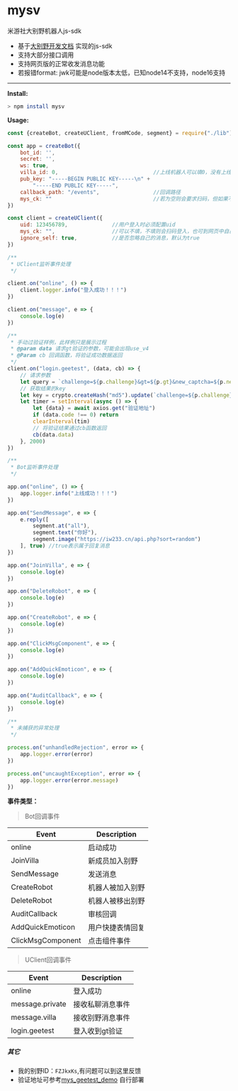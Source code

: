 # mysv

米游社大别野机器人js-sdk

* 基于[大别野开发文档](https://webstatic.mihoyo.com/vila/bot/doc/changelog/) 实现的js-sdk
* 支持大部分接口调用
* 支持网页版的正常收发消息功能
* 若报错format: jwk可能是node版本太低，已知node14不支持，node16支持

---

**Install:**

```bash
> npm install mysv
```

**Usage:**

```js
const {createBot, createUClient, fromMCode, segment} = require("./lib")

const app = createBot({
    bot_id: '',
    secret: '',
    ws: true,
    villa_id: 0,                              //上线机器人可以填0，没有上线的要填调试别野id
    pub_key: "-----BEGIN PUBLIC KEY-----\n" +
        "-----END PUBLIC KEY-----",
    callback_path: "/events",                 //回调路径
    mys_ck: ""                                //若为空则会要求扫码，但如果不配置则不会要扫码
})

const client = createUClient({
    uid: 123456789,              //用户登入时必须配置uid
    mys_ck: "",                  //可以不填，不填则会扫码登入，也可到网页中自己获取cookie填入
    ignore_self: true,           //是否忽略自己的消息，默认为true
})

/**
 * UClient监听事件处理
 */

client.on("online", () => {
    client.logger.info("登入成功！！！")
})

client.on("message", e => {
    console.log(e)
})

/**
 * 手动过验证样例，此样例只是展示过程
 * @param data 请求gt验证的参数，可能会出现use_v4
 * @Param cb 回调函数，将验证成功数据返回
 */
client.on("login.geetest", (data, cb) => {
    // 请求参数
    let query = `challenge=${p.challenge}&gt=${p.gt}&new_captcha=${p.new_captcha}&success=${p.success}`
    // 获取结果的key
    let key = crypto.createHash("md5").update(`challenge=${p.challenge}&gt=${p.gt}`).digest("hex")
    let timer = setInterval(async () => {
        let {data} = await axios.get("验证地址")
        if (data.code !== 0) return
        clearInterval(tim)
        // 将验证结果通过cb函数返回
        cb(data.data)
    }, 2000)
})

/**
 * Bot监听事件处理
 */

app.on("online", () => {
    app.logger.info("上线成功！！！")
})

app.on("SendMessage", e => {
    e.reply([
        segment.at("all"),
        segment.text("你好"),
        segment.image("https://iw233.cn/api.php?sort=random")
    ], true) //true表示属于回复消息
})

app.on("JoinVilla", e => {
    console.log(e)
})

app.on("DeleteRobot", e => {
    console.log(e)
})

app.on("CreateRobot", e => {
    console.log(e)
})

app.on("ClickMsgComponent", e => {
    console.log(e)
})

app.on("AddQuickEmoticon", e => {
    console.log(e)
})

app.on("AuditCallback", e => {
    console.log(e)
})

/**
 * 未捕获的异常处理
 */

process.on("unhandledRejection", error => {
    app.logger.error(error)
})

process.on("uncaughtException", error => {
    app.logger.error(error.message)
})
```

**事件类型：**
> Bot回调事件

|    Event        |      Description      |
|-----------------|-----------------------|
|online|启动成功|
|JoinVilla|新成员加入别野|
|SendMessage|发送消息|
|CreateRobot|机器人被加入别野|
|DeleteRobot|机器人被移出别野|
|AuditCallback|审核回调|
|AddQuickEmoticon|用户快捷表情回复|
|ClickMsgComponent|点击组件事件|

> UClient回调事件

|Event|Description|
|-----|-----------|
|online|登入成功|
|message.private|接收私聊消息事件|
|message.villa|接收别野消息事件|
|login.geetest|登入收到gt验证|

##### 其它

* 我的别野ID：`FZJkxKs`,有问题可以到这里反馈
* 验证地址可参考[mys_geetest_demo](https://github.com/nk-ava/mys_geetest_demo) 自行部署